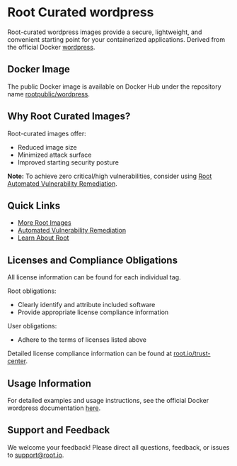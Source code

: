 # Root Curated wordpress

Root-curated wordpress images provide a secure, lightweight, and convenient starting point for your containerized applications. Derived from the official Docker [wordpress](https://hub.docker.com/_/wordpress).

## Docker Image
The public Docker image is available on Docker Hub under the repository name [rootpublic/wordpress](https://hub.docker.com/r/rootpublic/wordpress).

## Why Root Curated Images?
Root-curated images offer:
- Reduced image size
- Minimized attack surface
- Improved starting security posture

**Note:** To achieve zero critical/high vulnerabilities, consider using [Root Automated Vulnerability Remediation](https://app.root.io).

## Quick Links
- [More Root Images](https://images.root.io)
- [Automated Vulnerability Remediation](https://app.root.io)
- [Learn About Root](https://www.root.io)

## Licenses and Compliance Obligations
All license information can be found for each individual tag.

Root obligations:
- Clearly identify and attribute included software
- Provide appropriate license compliance information

User obligations:
- Adhere to the terms of licenses listed above

Detailed license compliance information can be found at [root.io/trust-center](https://root.io/trust-center).

## Usage Information
For detailed examples and usage instructions, see the official Docker wordpress documentation [here](https://hub.docker.com/_/wordpress).

## Support and Feedback
We welcome your feedback! Please direct all questions, feedback, or issues to [support@root.io](mailto:support@root.io).